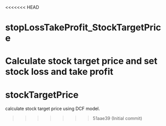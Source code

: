<<<<<<< HEAD
# stopLossTakeProfit_StockTargetPrice
Calculate stock target price and set stock loss and take profit
=======
# stockTargetPrice
calculate stock target price using DCF model. 
>>>>>>> 51aae39 (Initial commit)
